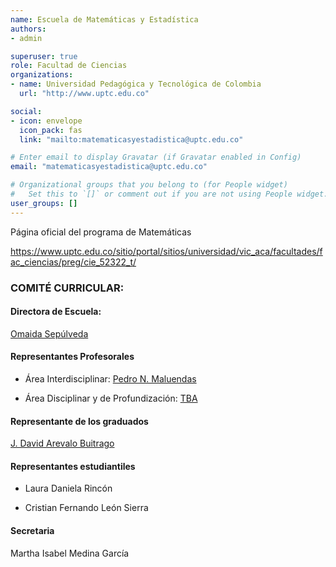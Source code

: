 ```yaml
---
name: Escuela de Matemáticas y Estadística
authors:
- admin

superuser: true
role: Facultad de Ciencias
organizations:
- name: Universidad Pedagógica y Tecnológica de Colombia
  url: "http://www.uptc.edu.co"

social:
- icon: envelope
  icon_pack: fas
  link: "mailto:matematicasyestadistica@uptc.edu.co"

# Enter email to display Gravatar (if Gravatar enabled in Config)
email: "matematicasyestadistica@uptc.edu.co"

# Organizational groups that you belong to (for People widget)
#   Set this to `[]` or comment out if you are not using People widget.
user_groups: []
---
```


Página oficial del programa de Matemáticas <br>

https://www.uptc.edu.co/sitio/portal/sitios/universidad/vic_aca/facultades/fac_ciencias/preg/cie_52322_t/

### COMITÉ CURRICULAR:  

#### Directora de Escuela:

[Omaida Sepúlveda](https://matematicas.netlify.app/authors/sepulveda-o/)

#### Representantes Profesorales

* Área Interdisciplinar: [Pedro N. Maluendas](https://matematicas.netlify.app/authors/maluendas-p/)
  
* Área Disciplinar y de Profundización: [TBA](https://matematicas.netlify.app/authors/gonzalez-n/)


#### Representante de los graduados

[J. David Arevalo Buitrago](https://matematicas.netlify.app/authors/arevalo-d/)


#### Representantes estudiantiles

* Laura Daniela Rincón
  
* Cristian Fernando León Sierra

#### Secretaria 

Martha Isabel Medina García

